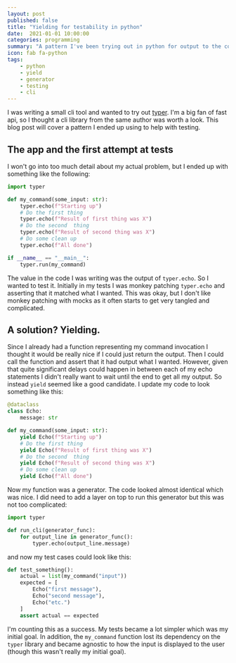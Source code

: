 ```yaml
---
layout: post
published: false
title: "Yielding for testability in python"
date:  2021-01-01 10:00:00
categories: programming
summary: "A pattern I've been trying out in python for output to the console"
icon: fab fa-python
tags:
    - python
    - yield
    - generator
    - testing
    - cli
---
```


I was writing a small cli tool and wanted to try out [typer](https://typer.tiangolo.com/).
I'm a big fan of fast api, so I thought a cli library from the same author was worth a look.
This blog post will cover a pattern I ended up using to help with testing.

## The app and the first attempt at tests
I won't go into too much detail about my actual problem, but I ended up with something like the 
following:

```python
import typer

def my_command(some_input: str):
    typer.echo(f"Starting up")
    # Do the first thing
    typer.echo(f"Result of first thing was X")
    # Do the second  thing
    typer.echo(f"Result of second thing was X")
    # Do some clean up
    typer.echo(f"All done")

if __name__ == "__main__":
    typer.run(my_command)
```

The value in the code I was writing was the output of `typer.echo`. So I wanted to test it.
Initially in my tests I was monkey patching `typer.echo` and asserting that it matched what
I wanted. This was okay, but I don't like monkey patching with mocks as it often starts to
get very tangled and complicated.

## A solution? Yielding.
Since I already had a function representing my command invocation I thought it would be
really nice if I could just return the output. Then I could call the function and assert
that it had output what I wanted. However, given that quite significant delays could
happen in between each of my echo statements I didn't really want to wait until the end
to get all my output. So instead `yield` seemed like a good candidate.  I update my code
to look something like this:

```python
@dataclass
class Echo:
    message: str

def my_command(some_input: str):
    yield Echo(f"Starting up")
    # Do the first thing
    yield Echo(f"Result of first thing was X")
    # Do the second  thing
    yield Echo(f"Result of second thing was X")
    # Do some clean up
    yield Echo(f"All done")

```

Now my function was a generator. The code looked almost identical which was nice. 
I did need to add a layer on top to run this generator but this was not too complicated:

```python
import typer

def run_cli(generator_func):
    for output_line in generator_func():
        typer.echo(output_line.message)
```

and now my test cases could look like this:

```python
def test_something():
    actual = list(my_command("input"))
    expected = [
        Echo("first message"), 
        Echo("second message"), 
        Echo("etc.")
    ]
    assert actual == expected
```

I'm counting this as a success. My tests became a lot simpler which was my initial goal.
In addition, the `my_command` function lost its dependency on the `typer` library and became
agnostic to how the input is displayed to the user (though this wasn't really my initial goal).